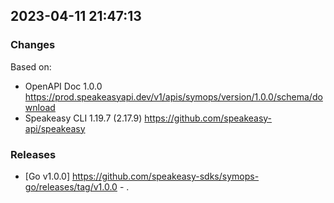 

## 2023-04-11 21:47:13
### Changes
Based on:
- OpenAPI Doc 1.0.0 https://prod.speakeasyapi.dev/v1/apis/symops/version/1.0.0/schema/download
- Speakeasy CLI 1.19.7 (2.17.9) https://github.com/speakeasy-api/speakeasy
### Releases
- [Go v1.0.0] https://github.com/speakeasy-sdks/symops-go/releases/tag/v1.0.0 - .